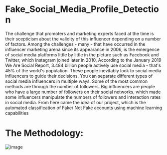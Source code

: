 # Fake_Social_Media_Profile_Detection

The challenge that promoters and marketing experts faced at the time is their scepticism about the validity of this influencer depending on a number of factors. Among the challenges - many - that have occurred in the influencer marketing arena since its appearance in 2006, is the emergence of social media platforms little by little in the picture such as Facebook and Twitter, which Instagram joined later in 2010, According to the January 2019 We Are Social Report, 3.484 billion people actively use social media - that's 45% of the world's population. These people inevitably look to social media influencers to guide their decisions.
 You can separate different types of social media influencers in multiple ways. Some of the most common methods are through the number of followers. Big influencers are people who have a large number of followers on their social networks, which made some influencers manipulate the numbers of followers and interaction rates in social media. From here came the idea of our project, which 
is the automated classification of Fake/ Not Fake accounts using machine learning capabilities


# The Methodology:

![image](https://user-images.githubusercontent.com/50162629/143207824-20d0677f-f384-4f30-a027-b1c53284a0db.png)
